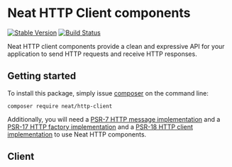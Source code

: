 Neat HTTP Client components
===========================
[![Stable Version](https://poser.pugx.org/neat/http-client/version)](https://packagist.org/packages/neat/http-client)
[![Build Status](https://travis-ci.org/neat-php/http-client.svg?branch=master)](https://travis-ci.org/neat-php/http-client)

Neat HTTP client components provide a clean and expressive API for your
application to send HTTP requests and receive HTTP responses.

Getting started
---------------
To install this package, simply issue [composer](https://getcomposer.org) on the
command line:
```
composer require neat/http-client
```

Additionally, you will need
a [PSR-7 HTTP message implementation](https://packagist.org/providers/psr/http-message-implementation)
and a [PSR-17 HTTP factory implementation](https://packagist.org/providers/psr/http-factory-implementation)
and a [PSR-18 HTTP client implementation](https://packagist.org/providers/psr/http-client-implementation)
to use Neat HTTP components.

Client
------
